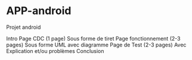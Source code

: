 # APP-android
Projet android


Intro
Page CDC (1 page)
	Sous forme de tiret
Page fonctionnement (2-3 pages)
	Sous forme UML avec diagramme
Page de Test (2-3 pages)
	Avec Explication et/ou problèmes
Conclusion
